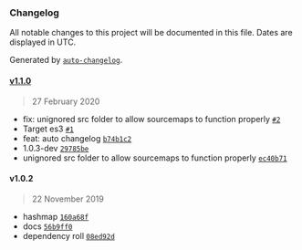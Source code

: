 ### Changelog

All notable changes to this project will be documented in this file. Dates are displayed in UTC.

Generated by [`auto-changelog`](https://github.com/CookPete/auto-changelog).

#### [v1.1.0](https://github.com/totalpave/hashmap/compare/v1.0.2...v1.1.0)

> 27 February 2020

- fix: unignored src folder to allow sourcemaps to function properly [`#2`](https://github.com/totalpave/hashmap/pull/2)
- Target es3 [`#1`](https://github.com/totalpave/hashmap/pull/1)
- feat: auto changelog [`b74b1c2`](https://github.com/totalpave/hashmap/commit/b74b1c2945111e20393fb37b99962e7dc0e8499f)
- 1.0.3-dev [`29785be`](https://github.com/totalpave/hashmap/commit/29785bef7795f67dfe249fa607870772e549d20c)
- unignored src folder to allow sourcemaps to function properly [`ec40b71`](https://github.com/totalpave/hashmap/commit/ec40b71c7a5970e1b47cf8919279b57503dc8df3)

#### v1.0.2

> 22 November 2019

- hashmap [`160a68f`](https://github.com/totalpave/hashmap/commit/160a68fde0954dd0620c6e42857d327ab9f76a98)
- docs [`56b9ff0`](https://github.com/totalpave/hashmap/commit/56b9ff051af31e9c8b3488f7a24907c698dc673a)
- dependency roll [`08ed92d`](https://github.com/totalpave/hashmap/commit/08ed92d44b9a06e2d7d50e4b614755bef9644c6b)
